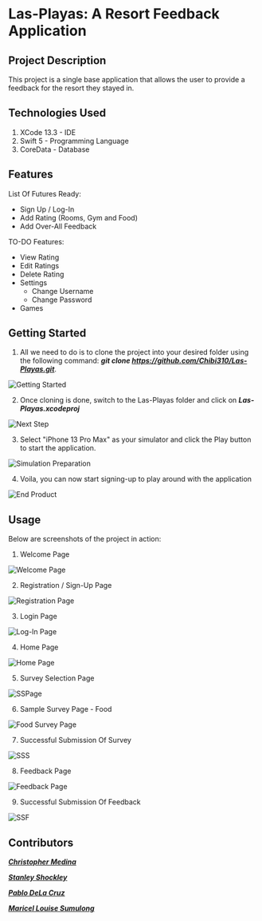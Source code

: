 # Las-Playas: A Resort Feedback Application

## Project Description

This project is a single base application that allows the user to provide a feedback for the resort they stayed in.

## Technologies Used

1. XCode 13.3 - IDE
2. Swift 5 - Programming Language
3. CoreData - Database

## Features

List Of Futures Ready:

* Sign Up / Log-In
* Add Rating (Rooms, Gym and Food)
* Add Over-All Feedback

TO-DO Features:

* View Rating
* Edit Ratings
* Delete Rating
* Settings
	* Change Username
	* Change Password
* Games

## Getting Started

1. All we need to do is to clone the project into your desired folder using the following command: ***git clone https://github.com/Chibi310/Las-Playas.git***.

![Getting Started](images/Installation.png)

2. Once cloning is done, switch to the Las-Playas folder and click on ***Las-Playas.xcodeproj***

![Next Step](images/Step2.png)

3. Select "iPhone 13 Pro Max" as your simulator and click the Play button to start the application.

![Simulation Preparation](images/Simulation.png)

4. Voila, you can now start signing-up to play around with the application

![End Product](images/endProduct.png)

## Usage

Below are screenshots of the project in action:

1. Welcome Page

![Welcome Page](images/WelcomePage.png)

2. Registration / Sign-Up Page

![Registration Page](images/Registration2.png)

3. Login Page

![Log-In Page](images/Login.png)

4. Home Page

![Home Page](images/HomePage.png)

5. Survey Selection Page

![SSPage](images/SurveySelection.png)

6. Sample Survey Page - Food

![Food Survey Page](images/FoodSurvey.png)

7. Successful Submission Of Survey

![SSS](images/1.png)

8. Feedback Page

![Feedback Page](images/Feedback.png)

9. Successful Submission Of Feedback

![SSF](images/2.png)

## Contributors

<a href="https://github.com/Chibi310" title="Christopher Medina">***Christopher Medina***</a>

<a href="https://github.com/scshockley03" title="Stanley Shockley">***Stanley Shockley***</a>

<a href="https://github.com/PabloDeLaCruz1" title="Pablo DeLa Cruz">***Pablo DeLa Cruz***</a>

<a href="https://github.com/azhelle16" title="Maricel Louise Sumulong">***Maricel Louise Sumulong***</a>



